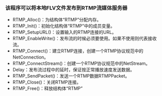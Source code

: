 ### 该程序可以将本地FLV文件发布到RTMP流媒体服务器


* RTMP_Alloc()：为结构体“RTMP”分配内存。
* RTMP_Init()：初始化结构体“RTMP”中的成员变量。
* RTMP_SetupURL()：设置输入的RTMP连接的URL。
* RTMP_EnableWrite()：发布流的时候必须要使用。如果不使用则代表接收流。
* RTMP_Connect()：建立RTMP连接，创建一个RTMP协议规范中的NetConnection。
* RTMP_ConnectStream()：创建一个RTMP协议规范中的NetStream。
* Delay：发布流过程中的延时，保证按正常播放速度发送数据。
* RTMP_SendPacket()：发送一个RTMP数据RTMPPacket。
* RTMP_Close()：关闭RTMP连接。
* RTMP_Free()：释放结构体“RTMP”
